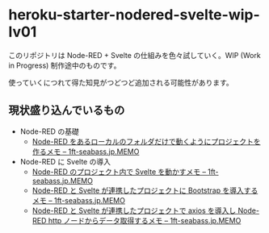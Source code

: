 # heroku-starter-nodered-svelte-wip-lv01

このリポジトリは Node-RED + Svelte の仕組みを色々試していく。WIP (Work in Progress) 制作途中のものです。

使っていくにつれて得た知見がつどつど追加される可能性があります。

## 現状盛り込んでいるもの

- Node-RED の基礎
  - [Node\-RED をあるローカルのフォルダだけで動くようにプロジェクトを作るメモ – 1ft\-seabass\.jp\.MEMO](https://www.1ft-seabass.jp/memo/2021/09/01/node-red-per-launch-project-setting-run-command-static/)
- Node-RED に Svelte の導入
  - [Node\-RED のプロジェクト内で Svelte を動かすメモ – 1ft\-seabass\.jp\.MEMO](https://www.1ft-seabass.jp/memo/2021/09/14/node-red-and-svelte-collaboration-basic/)
  - [Node\-RED と Svelte が連携したプロジェクトに Bootstrap を導入するメモ – 1ft\-seabass\.jp\.MEMO](https://www.1ft-seabass.jp/memo/2021/09/15/node-red-and-svelte-and-bootstrap-collaboration-basic/)
  - [Node\-RED と Svelte が連携したプロジェクトで axios を導入し Node\-RED http ノードからデータ取得するメモ – 1ft\-seabass\.jp\.MEMO](https://www.1ft-seabass.jp/memo/2021/09/16/node-red-and-svelte-and-axios-collaboration-basic/)